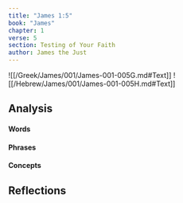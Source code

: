 ```yaml
---
title: "James 1:5"
book: "James"
chapter: 1
verse: 5
section: Testing of Your Faith
author: James the Just
---
```

![[/Greek/James/001/James-001-005G.md#Text]]
![[/Hebrew/James/001/James-001-005H.md#Text]]

## Analysis

#### Words

#### Phrases

#### Concepts

## Reflections
